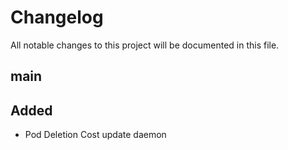 # Changelog

All notable changes to this project will be documented in this file.

## main

Added
---

* Pod Deletion Cost update daemon
